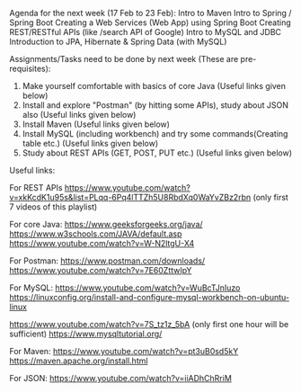 Agenda for the next week (17 Feb to 23 Feb):
Intro to Maven
Intro to Spring / Spring Boot
Creating a Web Services (Web App) using Spring Boot
Creating REST/RESTful APIs (like /search API of Google)
Intro to MySQL and JDBC
Introduction to JPA, Hibernate & Spring Data (with MySQL)


Assignments/Tasks need to be done by next week (These are pre-requisites):

1. Make yourself comfortable with basics of core Java (Useful links given below)
2. Install and explore "Postman" (by hitting some APIs), study about JSON also (Useful links given below)
3. Install Maven (Useful links given below)
4. Install MySQL (including workbench) and try some commands(Creating table etc.) (Useful links given below)
5. Study about REST APIs (GET, POST, PUT etc.) (Useful links given below)

Useful links:

For REST APIs
https://www.youtube.com/watch?v=xkKcdK1u95s&list=PLqq-6Pq4lTTZh5U8RbdXq0WaYvZBz2rbn
(only first 7 videos of this playlist)

For core Java: https://www.geeksforgeeks.org/java/
https://www.w3schools.com/JAVA/default.asp
https://www.youtube.com/watch?v=W-N2ltgU-X4

For Postman:
https://www.postman.com/downloads/
https://www.youtube.com/watch?v=7E60ZttwIpY

For MySQL:
https://www.youtube.com/watch?v=WuBcTJnIuzo
https://linuxconfig.org/install-and-configure-mysql-workbench-on-ubuntu-linux

https://www.youtube.com/watch?v=7S_tz1z_5bA (only first one hour will be sufficient)
https://www.mysqltutorial.org/

For Maven:
https://www.youtube.com/watch?v=pt3uB0sd5kY
https://maven.apache.org/install.html

For JSON:
https://www.youtube.com/watch?v=iiADhChRriM
